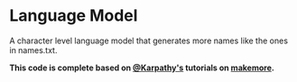 # Language Model
A character level language model that generates more names like the ones in names.txt.

**This code is complete based on [@Karpathy's](https://github.com/karpathy) tutorials on [makemore](https://www.youtube.com/watch?v=PaCmpygFfXo&list=PLAqhIrjkxbuWI23v9cThsA9GvCAUhRvKZ).**
